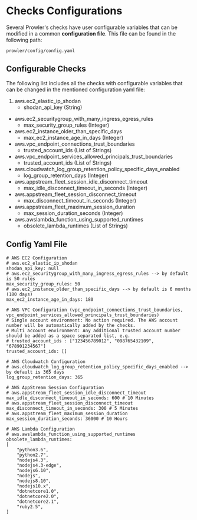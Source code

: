 # Checks Configurations
Several Prowler's checks have user configurable variables that can be modified in a common **configuration file**.
This file can be found in the following path:
```
prowler/config/config.yaml
```

## Configurable Checks
The following list includes all the checks with configurable variables that can be changed in the mentioned configuration yaml file:

1. aws.ec2_elastic_ip_shodan
    - shodan_api_key (String)
- aws.ec2_securitygroup_with_many_ingress_egress_rules
    - max_security_group_rules (Integer)
- aws.ec2_instance_older_than_specific_days
    - max_ec2_instance_age_in_days (Integer)
- aws.vpc_endpoint_connections_trust_boundaries
    - trusted_account_ids (List of Strings)
- aws.vpc_endpoint_services_allowed_principals_trust_boundaries
    - trusted_account_ids (List of Strings)
- aws.cloudwatch_log_group_retention_policy_specific_days_enabled
    - log_group_retention_days (Integer)
- aws.appstream_fleet_session_idle_disconnect_timeout
    - max_idle_disconnect_timeout_in_seconds (Integer)
- aws.appstream_fleet_session_disconnect_timeout
    - max_disconnect_timeout_in_seconds (Integer)
- aws.appstream_fleet_maximum_session_duration
    - max_session_duration_seconds (Integer)
- aws.awslambda_function_using_supported_runtimes
    - obsolete_lambda_runtimes (List of Strings)

## Config Yaml File

    # AWS EC2 Configuration
    # aws.ec2_elastic_ip_shodan
    shodan_api_key: null
    # aws.ec2_securitygroup_with_many_ingress_egress_rules --> by default is 50 rules
    max_security_group_rules: 50
    # aws.ec2_instance_older_than_specific_days --> by default is 6 months (180 days)
    max_ec2_instance_age_in_days: 180

    # AWS VPC Configuration (vpc_endpoint_connections_trust_boundaries, vpc_endpoint_services_allowed_principals_trust_boundaries)
    # Single account environment: No action required. The AWS account number will be automatically added by the checks.
    # Multi account environment: Any additional trusted account number should be added as a space separated list, e.g.
    # trusted_account_ids : ["123456789012", "098765432109", "678901234567"]
    trusted_account_ids: []

    # AWS Cloudwatch Configuration
    # aws.cloudwatch_log_group_retention_policy_specific_days_enabled --> by default is 365 days
    log_group_retention_days: 365

    # AWS AppStream Session Configuration
    # aws.appstream_fleet_session_idle_disconnect_timeout
    max_idle_disconnect_timeout_in_seconds: 600 # 10 Minutes
    # aws.appstream_fleet_session_disconnect_timeout
    max_disconnect_timeout_in_seconds: 300 # 5 Minutes
    # aws.appstream_fleet_maximum_session_duration
    max_session_duration_seconds: 36000 # 10 Hours

    # AWS Lambda Configuration
    # aws.awslambda_function_using_supported_runtimes
    obsolete_lambda_runtimes:
    [
        "python3.6",
        "python2.7",
        "nodejs4.3",
        "nodejs4.3-edge",
        "nodejs6.10",
        "nodejs",
        "nodejs8.10",
        "nodejs10.x",
        "dotnetcore1.0",
        "dotnetcore2.0",
        "dotnetcore2.1",
        "ruby2.5",
    ]
